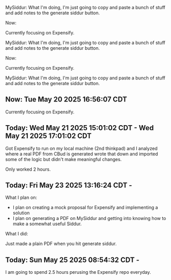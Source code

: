 MySiddur:
What I'm doing, I'm just going to copy and paste a bunch of stuff and add notes to the generate siddur button.

Now:

Currently focusing on Expensify.

MySiddur:
What I'm doing, I'm just going to copy and paste a bunch of stuff and add notes to the generate siddur button.

Now:

Currently focusing on Expensify.

MySiddur:
What I'm doing, I'm just going to copy and paste a bunch of stuff and add notes to the generate siddur button.

## Now: Tue May 20 2025 16:56:07 CDT

Currently focusing on Expensify.

## Today: Wed May 21 2025 15:01:02 CDT -  Wed May 21 2025 17:01:02 CDT

Got Expensify to run on my local machine (2nd thinkpad) and I analyzed where a real PDF from CBud is generated wrote that down and imported some of the logic but didn't make meaningful changes.

Only worked 2 hours.


## Today: Fri May 23 2025 13:16:24 CDT - 

What I plan on: 

- I plan on creating a mock proposal for Expensify and implementing a solution 
- I plan on generating a PDF on MySiddur and getting into knowing how to make a somewhat useful Siddur. 

What I did: 

Just made a plain PDF when you hit generate siddur.

## Today:  Sun May 25 2025 08:54:32 CDT - 

I am going to spend 2.5 hours perusing the Expensify repo everyday. 


